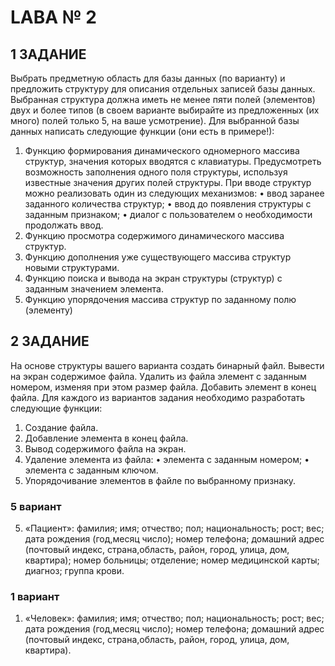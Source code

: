 # LABA № 2 #

## 1 ЗАДАНИЕ ##
Выбрать предметную область для базы данных (по варианту) и предложить
структуру для описания отдельных записей базы данных. Выбранная структура должна иметь не
менее пяти полей (элементов) двух и более типов (в своем варианте
выбирайте из предложенных (их много) полей только 5, на ваше
усмотрение). Для выбранной базы данных написать следующие функции (они есть в
примере!):
1. Функцию формирования динамического одномерного массива структур, значения которых
вводятся с клавиатуры. Предусмотреть возможность заполнения одного поля структуры,
используя известные значения других полей структуры. При вводе структур можно реализовать
один из следующих механизмов:
• ввод заранее заданного количества структур;
• ввод до появления структуры с заданным признаком;
• диалог с пользователем о необходимости продолжать ввод.
2. Функцию просмотра содержимого динамического массива структур.
3. Функцию дополнения уже существующего массива структур новыми структурами.
4. Функцию поиска и вывода на экран структуры (структур) с заданным значением элемента.
5. Функцию упорядочения массива структур по заданному полю (элементу)

## 2 ЗАДАНИЕ  ##
На основе структуры вашего варианта создать бинарный файл. Вывести на экран
содержимое файла. Удалить из файла элемент с заданным номером, изменяя при этом размер
файла. Добавить элемент в конец файла.
Для каждого из вариантов задания необходимо разработать следующие функции:
1. Создание файла.
2. Добавление элемента в конец файла.
3. Вывод содержимого файла на экран.
4. Удаление элемента из файла:
• элемента с заданным номером;
• элемента с заданным ключом.
5. Упорядочивание элементов в файле по выбранному признаку.


### 5 вариант ###

5. «Пациент»:
фамилия; имя; отчество; пол; национальность; рост; вес; дата рождения (год,месяц число); номер
телефона; домашний адрес (почтовый индекс, страна,область, район, город, улица, дом, квартира);
номер больницы; отделение; номер медицинской карты; диагноз; группа крови.


### 1 вариант ###

1. «Человек»:
фамилия; имя; отчество; пол; национальность; рост; вес; дата рождения (год,месяц число); номер
телефона; домашний адрес (почтовый индекс, страна,область, район, город, улица, дом, квартира).


